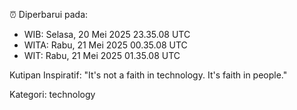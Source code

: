 ⏰ Diperbarui pada:
- WIB: Selasa, 20 Mei 2025 23.35.08 UTC
- WITA: Rabu, 21 Mei 2025 00.35.08 UTC
- WIT: Rabu, 21 Mei 2025 01.35.08 UTC

Kutipan Inspiratif:
"It's not a faith in technology. It's faith in people."


Kategori: technology

